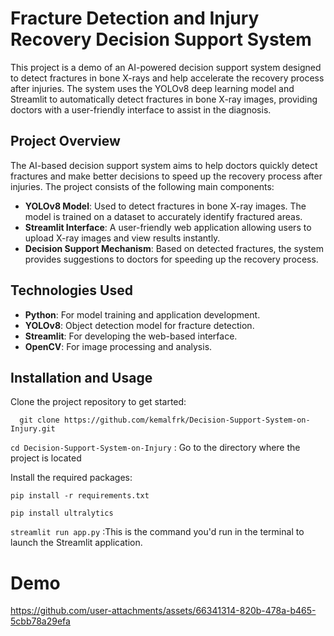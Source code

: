 # Fracture Detection and Injury Recovery Decision Support System

This project is a demo of an AI-powered decision support system designed to detect fractures in bone X-rays and help accelerate the recovery process after injuries. The system uses the YOLOv8 deep learning model and Streamlit to automatically detect fractures in bone X-ray images, providing doctors with a user-friendly interface to assist in the diagnosis.

## Project Overview

The AI-based decision support system aims to help doctors quickly detect fractures and make better decisions to speed up the recovery process after injuries. The project consists of the following main components:

- **YOLOv8 Model**: Used to detect fractures in bone X-ray images. The model is trained on a dataset to accurately identify fractured areas.
- **Streamlit Interface**: A user-friendly web application allowing users to upload X-ray images and view results instantly.
- **Decision Support Mechanism**: Based on detected fractures, the system provides suggestions to doctors for speeding up the recovery process.

## Technologies Used

- **Python**: For model training and application development.
- **YOLOv8**: Object detection model for fracture detection.
- **Streamlit**: For developing the web-based interface.
- **OpenCV**: For image processing and analysis.

## Installation and Usage

Clone the project repository to get started:




  `  git clone https://github.com/kemalfrk/Decision-Support-System-on-Injury.git`

`cd Decision-Support-System-on-Injury` : Go to the directory where the project is located


Install the required packages:

`pip install -r requirements.txt`

`pip install ultralytics`


`streamlit run app.py` :This is the command you'd run in the terminal to launch the Streamlit application.

# Demo


https://github.com/user-attachments/assets/66341314-820b-478a-b465-5cbb78a29efa













